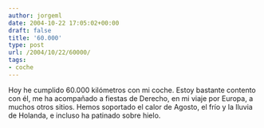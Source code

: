 ```yaml
---
author: jorgeml
date: 2004-10-22 17:05:02+00:00
draft: false
title: '60.000'
type: post
url: /2004/10/22/60000/
tags:
- coche
---
```


Hoy he cumplido 60.000 kilómetros con mi coche. Estoy bastante contento con él, me ha acompañado a fiestas de Derecho, en mi viaje por Europa, a muchos otros sitios. Hemos soportado el calor de Agosto, el frío y la lluvia de Holanda, e incluso ha patinado sobre hielo.
